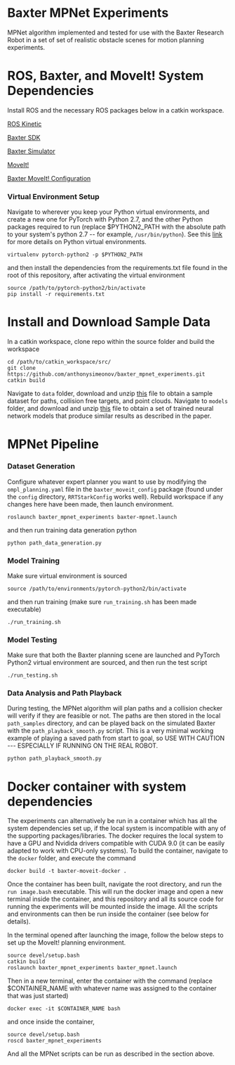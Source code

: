 # Baxter MPNet Experiments

MPNet algorithm implemented and tested for use with the Baxter Research Robot in a set of set of realistic obstacle scenes for motion planning experiments.  


# ROS, Baxter, and MoveIt! System Dependencies
Install ROS and the necessary ROS packages below in a catkin workspace.

[ROS Kinetic](http://wiki.ros.org/kinetic/Installation/Ubuntu)

[Baxter SDK](http://sdk.rethinkrobotics.com/wiki/Workstation_Setup)

[Baxter Simulator](http://sdk.rethinkrobotics.com/wiki/Simulator_Installation)

[MoveIt!](https://moveit.ros.org/install/)

[Baxter MoveIt! Configuration](http://sdk.rethinkrobotics.com/wiki/MoveIt_Tutorial)

### Virtual Environment Setup
Navigate to wherever you keep your Python virtual environments, and create a new one for PyTorch with Python 2.7, and the other Python packages required to run (replace $PYTHON2_PATH with the absolute path to your system's python 2.7 -- for example, ```/usr/bin/python```). See this [link](https://help.dreamhost.com/hc/en-us/articles/215489338-Installing-and-using-virtualenv-with-Python-2) for more details on Python virtual environments.

```
virtualenv pytorch-python2 -p $PYTHON2_PATH
```
and then install the dependencies from the requirements.txt file found in the root of this repository, after activating the virtual environment
```
source /path/to/pytorch-python2/bin/activate
pip install -r requirements.txt
```

# Install and Download Sample Data
In a catkin workspace, clone repo within the source folder and build the workspace 
```
cd /path/to/catkin_workspace/src/
git clone https://github.com/anthonysimeonov/baxter_mpnet_experiments.git
catkin build
```

Navigate to ```data``` folder, download and unzip [this](https://drive.google.com/file/d/1WMK_uoKzAuetUXcO_suJc2meG9zQrPrq/view?usp=sharing) file to obtain a sample dataset for paths, collision free targets, and point clouds. Navigate to ```models``` folder, and download and unzip [this](https://drive.google.com/file/d/1iblAH9u5xZsR1_222IgHaZExC8l1sX1P/view?usp=sharing) file to obtain a set of trained neural network models that produce similar results as described in the paper.

# MPNet Pipeline

### Dataset Generation
Configure whatever expert planner you want to use by modifying the ```ompl_planning.yaml``` file in the ```baxter_moveit_config``` package (found under the ```config``` directory, ```RRTStarkConfig``` works well). Rebuild workspace if any changes here have been made, then launch environment.

```
roslaunch baxter_mpnet_experiments baxter-mpnet.launch
```

and then run training data generation python

```
python path_data_generation.py
```

### Model Training
Make sure virtual environment is sourced
```
source /path/to/environments/pytorch-python2/bin/activate
```
and then run training (make sure ```run_training.sh``` has been made executable)

```
./run_training.sh
```

### Model Testing
Make sure that both the Baxter planning scene are launched and PyTorch Python2 virtual environment are sourced, and then run the test script
```
./run_testing.sh
```

### Data Analysis and Path Playback
During testing, the MPNet algorithm will plan paths and a collision checker will verify if they are feasible or not. The paths are then stored in the local ```path_samples``` directory, and can be played back on the simulated Baxter with the ```path_playback_smooth.py``` script. This is a very minimal working example of playing a saved path from start to goal, so USE WITH CAUTION --- ESPECIALLY IF RUNNING ON THE REAL ROBOT.

```
python path_playback_smooth.py
```

# Docker container with system dependencies
The experiments can alternatively be run in a container which has all the system dependencies set up, if the local system is incompatible with any of the supporting packages/libraries. The docker requires the local system to have a GPU and Nvidida drivers compatible with CUDA 9.0 (it can be easily adapted to work with CPU-only systems). To build the container, navigate to the ```docker``` folder, and execute the command
```
docker build -t baxter-moveit-docker .
```
Once the container has been built, navigate the root directory, and run the ```run image.bash``` executable. This will run the docker image and open a new terminal inside the container, and this repository and all its source code for running the experiments will be mounted inside the image. All the scripts and environments can then be run inside the container (see below for details).

In the terminal opened after launching the image, follow the below steps to set up the MoveIt! planning environment.
```
source devel/setup.bash
catkin build
roslaunch baxter_mpnet_experiments baxter_mpnet.launch
```

Then in a new terminal, enter the container with the command (replace $CONTAINER_NAME with whatever name was assigned to the container that was just started)
```
docker exec -it $CONTAINER_NAME bash
```
and once inside the container, 
```
source devel/setup.bash
roscd baxter_mpnet_experiments
```
And all the MPNet scripts can be run as described in the section above. 

<!-- 
# Setting Up Experiments
The main script, ```motion_planning_data_gen.py``` uses the MoveIt Python API for setting up the environment and creating motion plan requests. The program can be used with the default MoveIt OMPL motion planners as is. To use non-default OMPL planners with the Baxter MoveIt interface, this can be done by modifying the ```planning_context_manager.cpp``` file in the ```moveit_planners_ompl``` package to include the necessary OMPL headers and register the planner in the ```registerDefaultPlanners()``` function. Then in the ```baxter_moveit_config``` package, the file ```config/ompl_planning.yaml``` file can be modified to configure the planner and apply it as the default planner (using BIT* as an example):

```
planner_configs:
  BITStarkConfigDefault:
    type: geometric::BITstar
...
right_arm:
  default_planner_config: BITStarkConfigDefault
```

after making any of these changes rebuild your ROS workspace with ```catkin build```.

 The filename to save path data to should be configured in the ```main()``` loop of the Python program, 

```python
pathsFile = "data/path_data_example"
```

along with other experiment configuration such as MoveGroup planning timeout

```python
max_time = 300
group.set_planning_time(max_time)
```

or the condition for ending data collection (such as number of total planning attempts)
```python
while (total_paths < 30): #run until either desired number of total or feasible paths has been found
    ...
```

# Environments
The environment meta-data is saved in the pickled file ```env/trainEnvironments.pkl``` and the .STL files for the obstacles (book, soda can, mug, and bottle) are save in the ```meshes/``` directory. The environment data includes the dimensions, z-offset, workspace locations, and default mesh file path for loading the scene. A table planning scene interface is included in the script which loads this environment meta data and applies the different environments to the MoveIt scene such that the MoveIt collision checker and planner can be used with these obstacles in their respective locations. For each environment, there is also a set of collision-free configurations which resemble a grasp near the table surface saved in the pickle file ```env/trainEnvironments_testGoals.pkl``` which are similarly loaded in the main script to sample from when creating planning requests. 

# Running Experiments and Analyzing Data
The simulated robot and general MoveIt environment can be set up by launching
```
roslaunch baxter_moveit_experiments baxter_moveit.launch
```
and then the Python script ```motion_planning_data_gen.py``` can be run with a ROS node name as a single command line argument to set up the motion planning experiment with the various environments,
```
python motion_planning_data_gen.py test
```

The path planning data for each environment, including the paths, planning time, path cost (C-space euclidean length), and number of successful/total planning requests are recorded in a dictionary and periodically saved in the ```data/``` folder to be analyzed or played back on the robot. ```comparison.ipynb```  in ```analysis/``` and the ```playback_path.ipynb``` notebooks are simplified examples of using the saved planning data for data analysis or visualizing the paths on the robot using the Baxter interface (ensure the robot is enabled before playing back paths, with ```rosrun baxter_tools enable_robot.py -e``` in the terminal). -->
